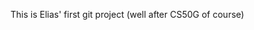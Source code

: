This is Elias' first git project (well after CS50G of course)                                                                                                                                                                                                                                                                                                                                                                                                                                                                                                                                                                                                      